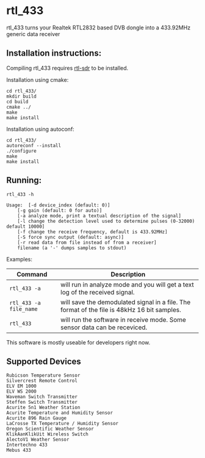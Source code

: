 rtl_433
=======

rtl_433 turns your Realtek RTL2832 based DVB dongle into a 433.92MHz generic data receiver

Installation instructions:
--------------------------

Compiling rtl_433 requires [rtl-sdr](http://sdr.osmocom.org/trac/wiki/rtl-sdr) to be installed.

Installation using cmake:

    cd rtl_433/
    mkdir build
    cd build
    cmake ../
    make
	make install

Installation using autoconf:

    cd rtl_433/
    autoreconf --install
	./configure
	make
	make install


Running:
--------

    rtl_433 -h

    Usage:  [-d device_index (default: 0)]
        [-g gain (default: 0 for auto)]
        [-a analyze mode, print a textual description of the signal]
        [-l change the detection level used to determine pulses (0-32000) default 10000]
        [-f change the receive frequency, default is 433.92MHz]
        [-S force sync output (default: async)]
        [-r read data from file instead of from a receiver]
        filename (a '-' dumps samples to stdout)


Examples:

| Command | Description
|---------|------------
| `rtl_433 -a` | will run in analyze mode and you will get a text log of the received signal.
| `rtl_433 -a file_name` | will save the demodulated signal in a file. The format of the file is 48kHz 16 bit samples.
| `rtl_433` | will run the software in receive mode. Some sensor data can be receviced.

This software is mostly useable for developers right now.

Supported Devices
-----------------

    Rubicson Temperature Sensor
    Silvercrest Remote Control
    ELV EM 1000
    ELV WS 2000
    Waveman Switch Transmitter
    Steffen Switch Transmitter
    Acurite 5n1 Weather Station
    Acurite Temperature and Humidity Sensor
    Acurite 896 Rain Gauge
    LaCrosse TX Temperature / Humidity Sensor
    Oregon Scientific Weather Sensor
    KlikAanKlikUit Wireless Switch
    AlectoV1 Weather Sensor
    Intertechno 433
    Mebus 433
